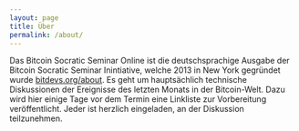 ```yaml
---
layout: page
title: Über
permalink: /about/
---
```


Das Bitcoin Socratic Seminar Online ist die deutschsprachige Ausgabe der Bitcoin Socratic Seminar Inintiative, welche 2013 in New York gegründet wurde [bitdevs.org/about](https://bitdevs.org/about). Es geht um hauptsächlich technische Diskussionen der Ereignisse des letzten Monats in der Bitcoin-Welt. Dazu wird hier einige Tage vor dem Termin eine Linkliste zur Vorbereitung veröffentlicht. Jeder ist herzlich eingeladen, an der Diskussion teilzunehmen.




